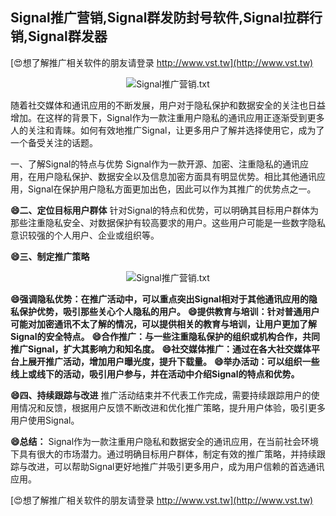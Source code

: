 ## **Signal推广营销,Signal群发防封号软件,Signal拉群行销,Signal群发器**

[😍想了解推广相关软件的朋友请登录 http://www.vst.tw](http://www.vst.tw)

 <center><img src="https://vst.tw/MP4/tuiguang/png/5.png" alt="Signal推广营销.txt"></center>

随着社交媒体和通讯应用的不断发展，用户对于隐私保护和数据安全的关注也日益增加。在这样的背景下，Signal作为一款注重用户隐私的通讯应用正逐渐受到更多人的关注和青睐。如何有效地推广Signal，让更多用户了解并选择使用它，成为了一个备受关注的话题。

一、了解Signal的特点与优势
Signal作为一款开源、加密、注重隐私的通讯应用，在用户隐私保护、数据安全以及信息加密方面具有明显优势。相比其他通讯应用，Signal在保护用户隐私方面更加出色，因此可以作为其推广的优势点之一。

**😄二、定位目标用户群体**
针对Signal的特点和优势，可以明确其目标用户群体为那些注重隐私安全、对数据保护有较高要求的用户。这些用户可能是一些数字隐私意识较强的个人用户、企业或组织等。

**😄三、制定推广策略**

 <center><img src="https://vst.tw/MP4/tuiguang/png/2.png" alt="Signal推广营销.txt"></center>

**😄强调隐私优势：在推广活动中，可以重点突出Signal相对于其他通讯应用的隐私保护优势，吸引那些关心个人隐私的用户。**
**😄提供教育与培训：针对普通用户可能对加密通讯不太了解的情况，可以提供相关的教育与培训，让用户更加了解Signal的安全特点。**
**😄合作推广：与一些注重隐私保护的组织或机构合作，共同推广Signal，扩大其影响力和知名度。**
**😄社交媒体推广：通过在各大社交媒体平台上展开推广活动，增加用户曝光度，提升下载量。**
**😄举办活动：可以组织一些线上或线下的活动，吸引用户参与，并在活动中介绍Signal的特点和优势。**

**😄四、持续跟踪与改进**
推广活动结束并不代表工作完成，需要持续跟踪用户的使用情况和反馈，根据用户反馈不断改进和优化推广策略，提升用户体验，吸引更多用户使用Signal。

**😄总结：**
Signal作为一款注重用户隐私和数据安全的通讯应用，在当前社会环境下具有很大的市场潜力。通过明确目标用户群体，制定有效的推广策略，并持续跟踪与改进，可以帮助Signal更好地推广并吸引更多用户，成为用户信赖的首选通讯应用。

[😍想了解推广相关软件的朋友请登录 http://www.vst.tw](http://www.vst.tw)



